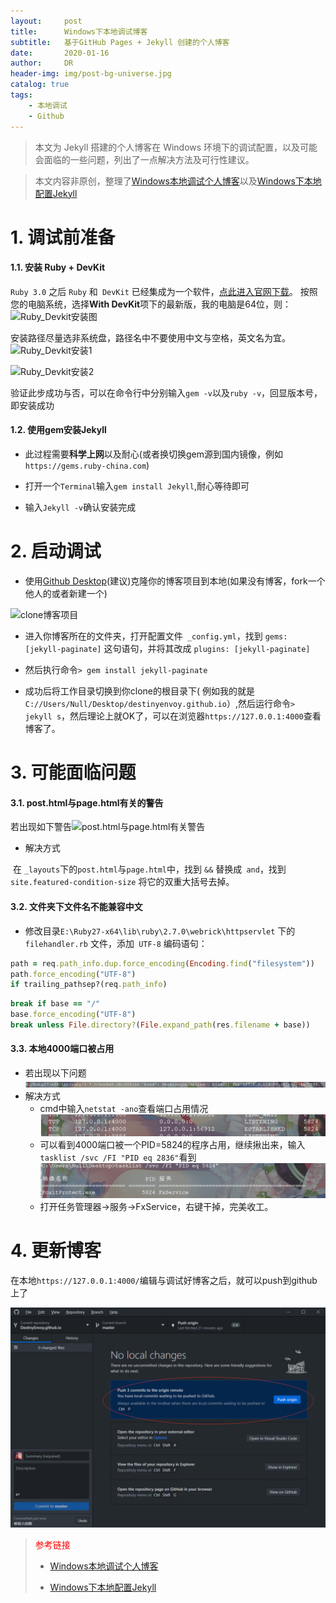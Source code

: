 ```yaml
---
layout:     post
title:      Windows下本地调试博客
subtitle:   基于GitHub Pages + Jekyll 创建的个人博客
date:       2020-01-16
author:     DR
header-img: img/post-bg-universe.jpg
catalog: true
tags:
    - 本地调试
    - Github
---
```


>本文为 Jekyll 搭建的个人博客在 Windows 环境下的调试配置，以及可能会面临的一些问题，列出了一点解决方法及可行性建议。

>本文内容非原创，整理了[Windows本地调试个人博客](https://zong-min.github.io/2019/06/08/Windows%E6%9C%AC%E5%9C%B0%E8%B0%83%E8%AF%95%E4%B8%AA%E4%BA%BA%E5%8D%9A%E5%AE%A2/)以及[Windows下本地配置Jekyll](https://2heng.xin/2017/06/05/jekyll/)

# 1. 调试前准备

#### 1.1. 安装 Ruby + DevKit

```Ruby 3.0``` 之后 ```Ruby``` 和``` DevKit``` 已经集成为一个软件，[点此进入官网下载](https://rubyinstaller.org/downloads/)。
按照您的电脑系统，选择**With DevKit**项下的最新版，我的电脑是64位，则：
![Ruby_Devkit安装图](https://raw.githubusercontent.com/DestinyEnvoy/Githubimg/master/1579147207_20200116093043140_19789.png)


安装路径尽量选非系统盘，路径名中不要使用中文与空格，英文名为宜。
![Ruby_Devkit安装1](https://raw.githubusercontent.com/DestinyEnvoy/Githubimg/master/1579147212_20200116095522583_30.png)


![Ruby_Devkit安装2](https://raw.githubusercontent.com/DestinyEnvoy/Githubimg/master/1579147213_20200116100116585_15595.png)

验证此步成功与否，可以在命令行中分别输入```gem -v```以及```ruby -v```，回显版本号，即安装成功

#### 1.2. 使用gem安装Jekyll
- 此过程需要**科学上网**以及耐心(或者换切换gem源到国内镜像，例如```https://gems.ruby-china.com```)

- 打开一个```Terminal```输入```gem install Jekyll```,耐心等待即可

- 输入```Jekyll -v```确认安装完成


# 2. 启动调试

- 使用[Github Desktop](https://desktop.github.com/)(建议)克隆你的博客项目到本地(如果没有博客，fork一个他人的或者新建一个)

![clone博客项目](https://raw.githubusercontent.com/DestinyEnvoy/Githubimg/master/1579147215_20200116102111356_22454.png )

- 进入你博客所在的文件夹，打开配置文件``` _config.yml```，找到 ```gems: [jekyll-paginate]``` 这句语句，并将其改成 ```plugins: [jekyll-paginate]```
- 然后执行命令```> gem install jekyll-paginate```

- 成功后将工作目录切换到你clone的根目录下( 例如我的就是```C://Users/Null/Desktop/destinyenvoy.github.io```）,然后运行命令```> jekyll s```，然后理论上就OK了，可以在浏览器```https://127.0.0.1:4000```查看博客了。


# 3. 可能面临问题

#### 3.1. post.html与page.html有关的警告

若出现如下警告![post.html与page.html有关警告](https://raw.githubusercontent.com/DestinyEnvoy/Githubimg/master/1579147217_20200116103636792_24815.png )

- 解决方式

​ 在 ```_layouts```下的```post.html```与```page.html```中，找到 ```&&``` 替换成``` and```，找到``` site.featured-condition-size``` 将它的双重大括号去掉。

#### 3.2. 文件夹下文件名不能兼容中文


- 修改目录```E:\Ruby27-x64\lib\ruby\2.7.0\webrick\httpservlet``` 下的 ```filehandler.rb``` 文件，添加``` UTF-8``` 编码语句：
```rb
path = req.path_info.dup.force_encoding(Encoding.find("filesystem"))
path.force_encoding("UTF-8")  
if trailing_pathsep?(req.path_info)
```
```rb
break if base == "/"
base.force_encoding("UTF-8")   
break unless File.directory?(File.expand_path(res.filename + base))
```

#### 3.3. 本地4000端口被占用


- 若出现以下问题
![本地4000端口被占用](https://raw.githubusercontent.com/DestinyEnvoy/Githubimg/master/1579147222_20200116104820416_4323.png)
- 解决方式
   - cmd中输入```netstat -ano```查看端口占用情况
    ![端口占用](https://raw.githubusercontent.com/DestinyEnvoy/Githubimg/master/1579147224_20200116110851560_21725.png)
   - 可以看到4000端口被一个PID=5824的程序占用，继续揪出来，输入```tasklist /svc /FI "PID eq 2836"```看到
    ![占用服务查看](https://raw.githubusercontent.com/DestinyEnvoy/Githubimg/master/1579147226_20200116111105832_10589.png)
   - 打开任务管理器->服务->FxService，右键干掉，完美收工。


# 4. 更新博客

在本地```https://127.0.0.1:4000/```编辑与调试好博客之后，就可以push到github上了


![使用GithubDesktop更新个人博客](https://raw.githubusercontent.com/DestinyEnvoy/Githubimg/master/1579147229_20200116115456190_26948.png)





><font color=red>参考链接</font>
>
> - [Windows本地调试个人博客](https://zong-min.github.io/2019/06/08/Windows%E6%9C%AC%E5%9C%B0%E8%B0%83%E8%AF%95%E4%B8%AA%E4%BA%BA%E5%8D%9A%E5%AE%A2/)
>
> - [Windows下本地配置Jekyll](https://2heng.xin/2017/06/05/jekyll/)